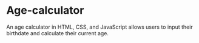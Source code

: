 # Age-calculator
 An age calculator in HTML, CSS, and JavaScript allows users to input their birthdate and calculate their current age.
